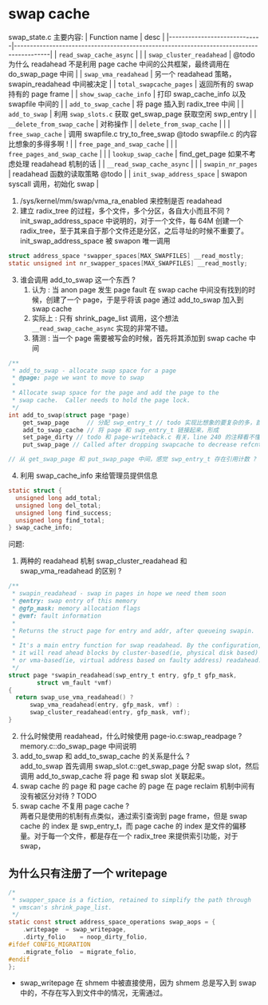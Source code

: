 # swap cache

swap_state.c 主要内容:
| Function name               | desc                                                                                    |
|-----------------------------|-----------------------------------------------------------------------------------------|
| `read_swap_cache_async`     |                                                                                         |
| `swap_cluster_readahead`    | @todo 为什么 readahead 不是利用 page cache 中间的公共框架，最终调用在 do_swap_page 中间 |
| `swap_vma_readahead`        | 另一个 readahead 策略，swapin_readahead 中间被决定                                      |
| `total_swapcache_pages`     | 返回所有的 swap 持有的 page frame                                                       |
| `show_swap_cache_info`      | 打印 swap_cache_info 以及 swapfile 中间的                                               |
| `add_to_swap_cache`         | 将 page 插入到 radix_tree 中间                                                          |
| `add_to_swap`               | 利用 `swap_slots.c` 获取 get_swap_page 获取空闲 swp_entry                               |
| `__delete_from_swap_cache`  | 对称操作                                                                                |
| `delete_from_swap_cache`    |                                                                                         |
| `free_swap_cache`           | 调用 swapfile.c try_to_free_swap @todo swapfile.c 的内容比想象的多得多啊 !              |
| `free_page_and_swap_cache`  |                                                                                         |
| `free_pages_and_swap_cache` |                                                                                         |
| `lookup_swap_cache`         | find_get_page 如果不考虑处理 readahead 机制的话                                         |
| `__read_swap_cache_async`   |                                                                                         |
| `swapin_nr_pages`           | readahead 函数的读取策略 @todo                                                          |
| `init_swap_address_space`   | swapon syscall 调用，初始化 swap                                                        |

1. /sys/kernel/mm/swap/vma_ra_enabled 来控制是否 readahead
2. 建立 radix_tree 的过程，多个文件，多个分区，各自大小而且不同 ? init_swap_address_space 中说明的，对于一个文件，每 64M 创建一个 radix_tree，至于其来自于那个文件还是分区，之后寻址的时候不重要了。init_swap_address_space 被 swapon 唯一调用
```c
struct address_space *swapper_spaces[MAX_SWAPFILES] __read_mostly;
static unsigned int nr_swapper_spaces[MAX_SWAPFILES] __read_mostly;
```
3. 谁会调用 add_to_swap 这一个东西 ?
    1. 认为 : 当 anon page 发生 page fault 在 swap cache 中间没有找到的时候，创建了一个 page，于是乎将该 page 通过 add_to_swap 加入到 swap cache
    2. 实际上 : 只有 shrink_page_list 调用，这个想法 `__read_swap_cache_async` 实现的非常不错。
    3. 猜测 : 当一个 page 需要被写会的时候，首先将其添加到 swap cache 中间
```c
/**
 * add_to_swap - allocate swap space for a page
 * @page: page we want to move to swap
 *
 * Allocate swap space for the page and add the page to the
 * swap cache.  Caller needs to hold the page lock.
 */
int add_to_swap(struct page *page)
    get_swap_page     // 分配 swp_entry_t // todo 实现比想象的要复杂的多，首先进入到 swap_slot.c 但是 swap_slot.c 中间似乎根本不处理什么具体分配，而是靠 swapfile.c 的 get_swap_pages // todo 获取到 entry.val != 0 说明 page 已经被加入到 swap 中间 ?
    add_to_swap_cache // 将 page 和 swp_entry_t 链接起来，形成
    set_page_dirty // todo 和 page-writeback.c 有关，line 240 的注释看不懂
    put_swap_page // Called after dropping swapcache to decrease refcnt to swap entries ，和 get_swap_page 对称的函数，核心是调用 free_swap_slot

// 从 get_swap_page 和 put_swap_page 中间，感觉 swp_entry_t 存在引用计数 ? 应该不可能呀 !
```
4. 利用 swap_cache_info 来给管理员提供信息
```c
static struct {
  unsigned long add_total;
  unsigned long del_total;
  unsigned long find_success;
  unsigned long find_total;
} swap_cache_info;
```


问题:
1. 两种的 readahead 机制 swap_cluster_readahead 和 swap_vma_readahead 的区别 ?
```c
/**
 * swapin_readahead - swap in pages in hope we need them soon
 * @entry: swap entry of this memory
 * @gfp_mask: memory allocation flags
 * @vmf: fault information
 *
 * Returns the struct page for entry and addr, after queueing swapin.
 *
 * It's a main entry function for swap readahead. By the configuration,
 * it will read ahead blocks by cluster-based(ie, physical disk based)
 * or vma-based(ie, virtual address based on faulty address) readahead.
 */
struct page *swapin_readahead(swp_entry_t entry, gfp_t gfp_mask,
        struct vm_fault *vmf)
{
  return swap_use_vma_readahead() ?
      swap_vma_readahead(entry, gfp_mask, vmf) :
      swap_cluster_readahead(entry, gfp_mask, vmf);
}
```
2. 什么时候使用 readahead，什么时候使用 page-io.c:swap_readpage ?<br/> memory.c::do_swap_page 中间说明
3. add_to_swap 和 add_to_swap_cache 的关系是什么 ?<br/> add_to_swap 首先调用 swap_slot.c::get_swap_page 分配 swap slot，然后调用 add_to_swap_cache 将 page 和 swap slot 关联起来。
4. swap cache 的 page 和 page cache 的 page 在 page reclaim 机制中间有没有被区分对待 ? TODO
5. swap cache 不复用 page cache ? <br/>两者只是使用的机制有点类似，通过索引查询到 page frame，但是 swap cache 的 index 是 swp_entry_t，而 page cache 的 index 是文件的偏移量。对于每一个文件，都是存在一个 radix_tree 来提供索引功能，对于 swap，

## 为什么只有注册了一个 writepage

```c
/*
 * swapper_space is a fiction, retained to simplify the path through
 * vmscan's shrink_page_list.
 */
static const struct address_space_operations swap_aops = {
	.writepage	= swap_writepage,
	.dirty_folio	= noop_dirty_folio,
#ifdef CONFIG_MIGRATION
	.migrate_folio	= migrate_folio,
#endif
};
```

- swap_writepage 在 shmem 中被直接使用，因为 shmem 总是写入到 swap 中的，不存在写入到文件中的情况，无需通过。
